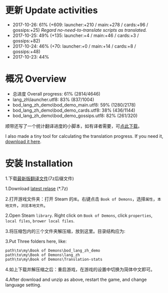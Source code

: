# 更新 Update activities
* 2017-10-26: 61% (+609: launcher:+210 / main:+278 / cards:+96 / gossips:+25) *Regard no-need-to-translate scripts as translated.*
* 2017-10-25: 49% (+135: launcher:+4 / main:+46 / cards:+3 / gossips:+82)
* 2017-10-24: 46% (+70: launcher:+0 / main:+14 / cards:+8 / gossips:+48)
* 2017-10-23: 44%

# 概况 Overview

* 总进度 Overall progress: 61% (2814/4646)
* lang_zh\launcher.utf8: 83% (837/1004)
* bod_lang_zh_demo\bod_demo_main.utf8: 59% (1280/2178)
* bod_lang_zh_demo\bod_demo_cards.utf8: 38% (436/1144)
* bod_lang_zh_demo\bod_demo_gossips.utf8: 82% (261/320)

顺带还写了一个统计翻译进度的小脚本，如有译者需要，可[点此下载](https://github.com/xuchkang171/BoD-Translation-Zh/tree/master/Translation-stats)。

I also made a tiny tool for calculating the translation progress. If you need it, [download it here](https://github.com/xuchkang171/BoD-Translation-Zh/tree/master/Translation-stats).

# 安装 Installation
1.下载[最新版翻译文件](https://github.com/xuchkang171/BoD-Translation-Zh/releases)(7z后缀文件)

1.Download [latest relase](https://github.com/xuchkang171/BoD-Translation-Zh/releases) (*.7z) 

2.打开游戏文件夹：打开 Steam 的`库`。右键点击 `Book of Demons`，选择`属性`，`本地文件`，`浏览本地文件`。

2.Open Steam `library`. Right click on `Book of Demons`, click `properties`, `local files`, `brower local files`.

3.将压缩包内的三个文件夹解压缩，放到这里。目录结构应为:

3.Put Three folders here, like:

    path\to\my\Book of Demons\bod_lang_zh_demo
    path\to\my\Book of Demons\lang_zh
    path\to\my\Book of Demons\Translation-stats

4.如上下载并解压缩之后：重启游戏，在游戏的设置中切换为简体中文即可。

4.After download and unzip as above, restart the game, and change language setting.
